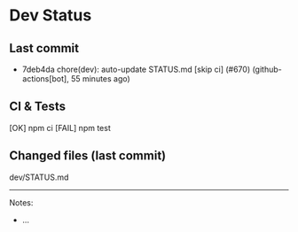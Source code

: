 # Dev Status

## Last commit
- 7deb4da chore(dev): auto-update STATUS.md [skip ci] (#670) (github-actions[bot], 55 minutes ago)
## CI & Tests
[OK] npm ci
[FAIL] npm test

## Changed files (last commit)
dev/STATUS.md

---
Notes:
- ...
